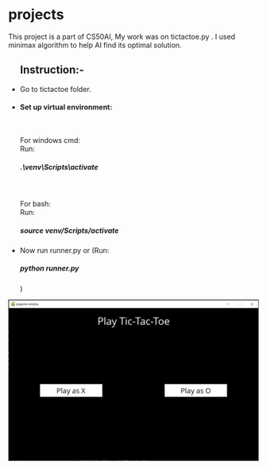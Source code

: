 # projects

This project is a part of CS50AI, My work was on tictactoe.py .
I used minimax algorithm to help AI find its optimal solution.

<ul><h2>Instruction:-</h2>
    <li>Go to tictactoe folder.</li>
    <li><h4>Set up virtual environment:</h4><br>
        <p>For windows cmd:<br>Run: <h5>.\venv\Scripts\activate</h5><br><br>For bash:<br>Run: <h5>source venv/Scripts/activate</h5></p>
    </li>
    <li>Now run runner.py or (Run: <h5>python runner.py</h5> )</li>
    </ul>


<img src="/img.png">
